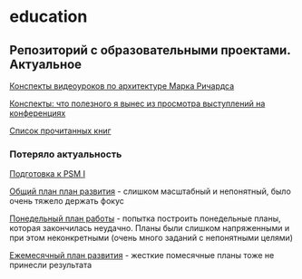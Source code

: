 # education

## Репозиторий с образовательными проектами. Актуальное

[Конспекты видеоуроков по архитектуре Марка Ричардса](Software%20Architecture%20Monday.md)

[Конспекты: что полезного я вынес из просмотра выступлений на конференциях](conference%20clips.md)

[Список прочитанных книг](books.md)

### Потеряло актуальность

[Подготовка к PSM I](/archives/psmi.md)

[Общий план план развития](/archives/plans.md) - слишком масштабный и непонятный, было очень тяжело держать фокус

[Понедельный план работы](/archives/weekly.md) - попытка построить понедельные планы, которая закончилась неудачно. Планы были слишком напряженными и при этом неконкретными (очень много заданий с непонятными целями)

[Ежемесячный план развития](/upgrade_plan.md) - жесткие помесячные планы тоже не принесли результата

